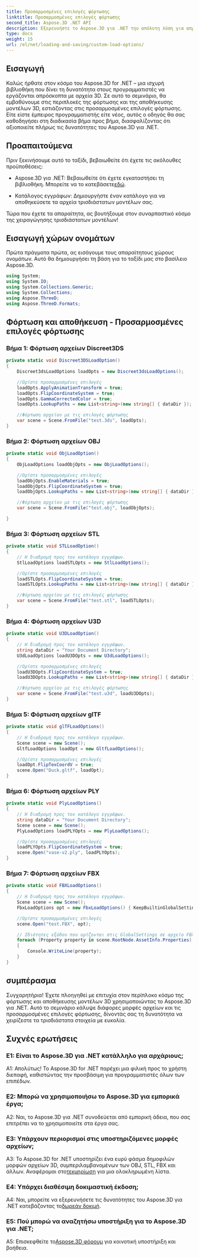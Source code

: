 ```yaml
---
title: Προσαρμοσμένες επιλογές φόρτωσης
linktitle: Προσαρμοσμένες επιλογές φόρτωσης
second_title: Aspose.3D .NET API
description: Εξερευνήστε το Aspose.3D για .NET την απόλυτη λύση για απρόσκοπτη φόρτωση και αποθήκευση τρισδιάστατων μοντέλων.
type: docs
weight: 15
url: /el/net/loading-and-saving/custom-load-options/
---
```

## Εισαγωγή

Καλώς ήρθατε στον κόσμο του Aspose.3D for .NET – μια ισχυρή βιβλιοθήκη που δίνει τη δυνατότητα στους προγραμματιστές να εργάζονται απρόσκοπτα με αρχεία 3D. Σε αυτό το σεμινάριο, θα εμβαθύνουμε στις περιπλοκές της φόρτωσης και της αποθήκευσης μοντέλων 3D, εστιάζοντας στις προσαρμοσμένες επιλογές φόρτωσης. Είτε είστε έμπειρος προγραμματιστής είτε νέος, αυτός ο οδηγός θα σας καθοδηγήσει στη διαδικασία βήμα προς βήμα, διασφαλίζοντας ότι αξιοποιείτε πλήρως τις δυνατότητες του Aspose.3D για .NET.

## Προαπαιτούμενα

Πριν ξεκινήσουμε αυτό το ταξίδι, βεβαιωθείτε ότι έχετε τις ακόλουθες προϋποθέσεις:

-  Aspose.3D για .NET: Βεβαιωθείτε ότι έχετε εγκαταστήσει τη βιβλιοθήκη. Μπορείτε να το κατεβάσετε[εδώ](https://releases.aspose.com/3d/net/).

- Κατάλογος εγγράφων: Δημιουργήστε έναν κατάλογο για να αποθηκεύσετε τα αρχεία τρισδιάστατων μοντέλων σας.

Τώρα που έχετε τα απαραίτητα, ας βουτήξουμε στον συναρπαστικό κόσμο της χειραγώγησης τρισδιάστατων μοντέλων!

## Εισαγωγή χώρων ονομάτων

Πρώτα πράγματα πρώτα, ας εισάγουμε τους απαραίτητους χώρους ονομάτων. Αυτό θα δημιουργήσει τη βάση για το ταξίδι μας στο βασίλειο Aspose.3D.

```csharp
using System;
using System.IO;
using System.Collections.Generic;
using System.Collections;
using Aspose.ThreeD;
using Aspose.ThreeD.Formats;
```

## Φόρτωση και αποθήκευση - Προσαρμοσμένες επιλογές φόρτωσης

### Βήμα 1: Φόρτωση αρχείων Discreet3DS

```csharp
private static void Discreet3DSLoadOption()
{
    Discreet3dsLoadOptions loadOpts = new Discreet3dsLoadOptions();

    //Ορίστε προσαρμοσμένες επιλογές
    loadOpts.ApplyAnimationTransform = true;
    loadOpts.FlipCoordinateSystem = true;
    loadOpts.GammaCorrectedColor = true;
    loadOpts.LookupPaths = new List<string>(new string[] { dataDir });

    //Φόρτωση αρχείου με τις επιλογές φόρτωσης
    var scene = Scene.FromFile("test.3ds", loadOpts);
}
```

### Βήμα 2: Φόρτωση αρχείων OBJ

```csharp
private static void ObjLoadOption()
{
    ObjLoadOptions loadObjOpts = new ObjLoadOptions();

    //Ορίστε προσαρμοσμένες επιλογές
    loadObjOpts.EnableMaterials = true;
    loadObjOpts.FlipCoordinateSystem = true;
    loadObjOpts.LookupPaths = new List<string>(new string[] { dataDir });

    //Φόρτωση αρχείου με τις επιλογές φόρτωσης
    var scene = Scene.FromFile("test.obj", loadObjOpts);

}
```

### Βήμα 3: Φόρτωση αρχείων STL

```csharp
private static void STLLoadOption()
{
    // Η διαδρομή προς τον κατάλογο εγγράφων.
    StlLoadOptions loadSTLOpts = new StlLoadOptions();

    //Ορίστε προσαρμοσμένες επιλογές
    loadSTLOpts.FlipCoordinateSystem = true;
    loadSTLOpts.LookupPaths = new List<string>(new string[] { dataDir });

    //Φόρτωση αρχείου με τις επιλογές φόρτωσης
    var scene = Scene.FromFile("test.stl", loadSTLOpts);
}
```

### Βήμα 4: Φόρτωση αρχείων U3D

```csharp
private static void U3DLoadOption()
{
    // Η διαδρομή προς τον κατάλογο εγγράφων.
    string dataDir = "Your Document Directory";
    U3dLoadOptions loadU3DOpts = new U3dLoadOptions();

    //Ορίστε προσαρμοσμένες επιλογές
    loadU3DOpts.FlipCoordinateSystem = true;
    loadU3DOpts.LookupPaths = new List<string>(new string[] { dataDir });

    //Φόρτωση αρχείου με τις επιλογές φόρτωσης
    var scene = Scene.FromFile("test.u3d", loadU3DOpts);
}
```

### Βήμα 5: Φόρτωση αρχείων glTF

```csharp
private static void glTFLoadOptions()
{
    // Η διαδρομή προς τον κατάλογο εγγράφων.
    Scene scene = new Scene();
    GltfLoadOptions loadOpt = new GltfLoadOptions();

    //Ορίστε προσαρμοσμένες επιλογές
    loadOpt.FlipTexCoordV = true;
    scene.Open("Duck.gltf", loadOpt);
}
```

### Βήμα 6: Φόρτωση αρχείων PLY

```csharp
private static void PlyLoadOptions()
{
    // Η διαδρομή προς τον κατάλογο εγγράφων.
    string dataDir = "Your Document Directory";
    Scene scene = new Scene();
    PlyLoadOptions loadPLYOpts = new PlyLoadOptions();

    //Ορίστε προσαρμοσμένες επιλογές
    loadPLYOpts.FlipCoordinateSystem = true;
    scene.Open("vase-v2.ply", loadPLYOpts);
}
```

### Βήμα 7: Φόρτωση αρχείων FBX

```csharp
private static void FBXLoadOptions()
{
    // Η διαδρομή προς τον κατάλογο εγγράφων.
    Scene scene = new Scene();
    FbxLoadOptions opt = new FbxLoadOptions() { KeepBuiltinGlobalSettings = true };

    //Ορίστε προσαρμοσμένες επιλογές
    scene.Open("test.FBX", opt);

    // Ιδιότητες εξόδου που ορίζονται στις GlobalSettings σε αρχείο FBX
    foreach (Property property in scene.RootNode.AssetInfo.Properties)
    {
        Console.WriteLine(property);
    }
}
```

## συμπέρασμα

Συγχαρητήρια! Έχετε πλοηγηθεί με επιτυχία στον περίπλοκο κόσμο της φόρτωσης και αποθήκευσης μοντέλων 3D χρησιμοποιώντας το Aspose.3D για .NET. Αυτό το σεμινάριο κάλυψε διάφορες μορφές αρχείων και τις προσαρμοσμένες επιλογές φόρτωσης, δίνοντάς σας τη δυνατότητα να χειρίζεστε τα τρισδιάστατα στοιχεία με ευκολία.

## Συχνές ερωτήσεις

### Ε1: Είναι το Aspose.3D για .NET κατάλληλο για αρχάριους;

Α1: Απολύτως! Το Aspose.3D for .NET παρέχει μια φιλική προς το χρήστη διεπαφή, καθιστώντας την προσβάσιμη για προγραμματιστές όλων των επιπέδων.

### Ε2: Μπορώ να χρησιμοποιήσω το Aspose.3D για εμπορικά έργα;

A2: Ναι, το Aspose.3D για .NET συνοδεύεται από εμπορική άδεια, που σας επιτρέπει να το χρησιμοποιείτε στα έργα σας.

### Ε3: Υπάρχουν περιορισμοί στις υποστηριζόμενες μορφές αρχείων;

 A3: Το Aspose.3D for .NET υποστηρίζει ένα ευρύ φάσμα δημοφιλών μορφών αρχείων 3D, συμπεριλαμβανομένων των OBJ, STL, FBX και άλλων. Αναφέρομαι στο[τεκμηρίωση](https://reference.aspose.com/3d/net/) για μια ολοκληρωμένη λίστα.

### Ε4: Υπάρχει διαθέσιμη δοκιμαστική έκδοση;

A4: Ναι, μπορείτε να εξερευνήσετε τις δυνατότητες του Aspose.3D για .NET κατεβάζοντας το[δωρεάν δοκιμή](https://releases.aspose.com/).

### Ε5: Πού μπορώ να αναζητήσω υποστήριξη για το Aspose.3D για .NET;

 A5: Επισκεφθείτε το[Aspose.3D φόρουμ](https://forum.aspose.com/c/3d/18) για κοινοτική υποστήριξη και βοήθεια.